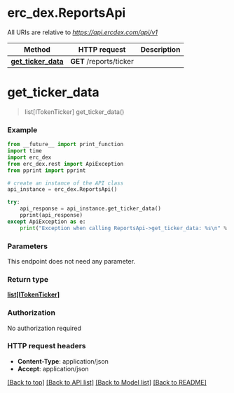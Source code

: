 # erc_dex.ReportsApi

All URIs are relative to *https://api.ercdex.com/api/v1*

Method | HTTP request | Description
------------- | ------------- | -------------
[**get_ticker_data**](ReportsApi.md#get_ticker_data) | **GET** /reports/ticker | 


# **get_ticker_data**
> list[ITokenTicker] get_ticker_data()



### Example
```python
from __future__ import print_function
import time
import erc_dex
from erc_dex.rest import ApiException
from pprint import pprint

# create an instance of the API class
api_instance = erc_dex.ReportsApi()

try:
    api_response = api_instance.get_ticker_data()
    pprint(api_response)
except ApiException as e:
    print("Exception when calling ReportsApi->get_ticker_data: %s\n" % e)
```

### Parameters
This endpoint does not need any parameter.

### Return type

[**list[ITokenTicker]**](ITokenTicker.md)

### Authorization

No authorization required

### HTTP request headers

 - **Content-Type**: application/json
 - **Accept**: application/json

[[Back to top]](#) [[Back to API list]](../README.md#documentation-for-api-endpoints) [[Back to Model list]](../README.md#documentation-for-models) [[Back to README]](../README.md)

